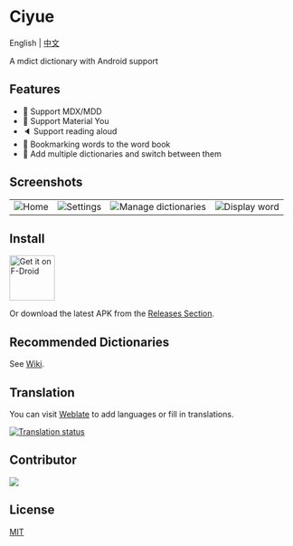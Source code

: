 # Ciyue

English | [中文](./README_CN.md)

A mdict dictionary with Android support

## Features

* 📄 Support MDX/MDD
* 🎨 Support Material You
* 🔈 Support reading aloud
* 🔖 Bookmarking words to the word book
* 📙 Add multiple dictionaries and switch between them

## Screenshots

|||||
|--|--|--|--|
| <img alt="Home" src="https://github.com/user-attachments/assets/3c8bf743-4a10-403e-b9cf-dc43568adead"> | <img alt="Settings" src="https://github.com/user-attachments/assets/fb3f26ff-648d-49e4-959a-47ab967c81aa"> | <img alt="Manage dictionaries" src="https://github.com/user-attachments/assets/d8b904b6-9ed1-40db-93fd-ddc99d18459e"> | <img alt="Display word" src="https://github.com/user-attachments/assets/6de46e3e-c032-4c7b-9dfc-fd11b70cff52"> |

## Install

[<img src="https://fdroid.gitlab.io/artwork/badge/get-it-on.png"
     alt="Get it on F-Droid"
     height="80">](https://f-droid.org/packages/org.eu.mumulhl.ciyue/)

Or download the latest APK from the [Releases Section](https://github.com/mumu-lhl/Ciyue/releases/latest).

## Recommended Dictionaries

See [Wiki](https://github.com/mumu-lhl/Ciyue/wiki#recommended-dictionaries).

## Translation

You can visit [Weblate](https://hosted.weblate.org/engage/ciyue/) to add languages or fill in translations.

<a href="https://hosted.weblate.org/engage/ciyue/">
<img src="https://hosted.weblate.org/widget/ciyue/app/multi-auto.svg" alt="Translation status" />
</a>

## Contributor

<a href="https://github.com/mumu-lhl/Ciyue/graphs/contributors">
  <img src="https://contrib.rocks/image?repo=mumu-lhl/Ciyue" />
</a>

## License

[MIT](./LICENSE)
